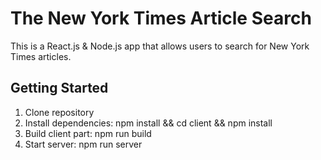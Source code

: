 # The New York Times Article Search

This is a React.js & Node.js app that allows users to search for New York Times articles.

## Getting Started

1. Clone repository
2. Install dependencies: npm install && cd client && npm install
3. Build client part: npm run build
4. Start server: npm run server
